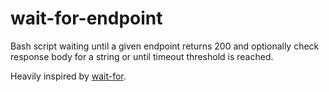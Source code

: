 # wait-for-endpoint
Bash script waiting until a given endpoint returns 200 and optionally check response body for a string or until timeout threshold is reached.

Heavily inspired by [wait-for](https://github.com/eficode/wait-for).
